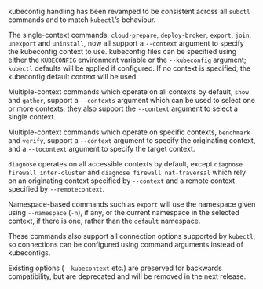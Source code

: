 <!-- markdownlint-disable MD041 -->
kubeconfig handling has been revamped to be consistent across all
`subctl` commands and to match `kubectl`’s behaviour.

The single-context commands, `cloud-prepare`, `deploy-broker`, `export`,
 `join`, `unexport` and `uninstall`, now all support a `--context` argument
to specify the kubeconfig context to use. kubeconfig files can be
specified using either the `KUBECONFIG` environment variable or the
`--kubeconfig` argument; `kubectl` defaults will be applied if
configured. If no context is specified, the kubeconfig default context
will be used.

Multiple-context commands which operate on all contexts by default,
`show` and `gather`, support a `--contexts` argument which can be used
to select one or more contexts; they also support the `--context` argument
to select a single context.

Multiple-context commands which operate on specific contexts,
`benchmark` and `verify`, support a `--context` argument to specify the
originating context, and a `--tocontext` argument to specify the target
context.

`diagnose` operates on all accessible contexts by default, except
`diagnose firewall inter-cluster` and `diagnose firewall nat-traversal`
which rely on an originating context specified by `--context` and a
remote context specified by `--remotecontext`.

Namespace-based commands such as `export` will use the namespace given
using `--namespace` (`-n`), if any, or the current namespace in the
selected context, if there is one, rather than the `default`
namespace.

These commands also support all connection options supported by
`kubectl`, so connections can be configured using command arguments
instead of kubeconfigs.

Existing options (`--kubecontext` etc.) are preserved for backwards
compatibility, but are deprecated and will be removed in the next
release.

